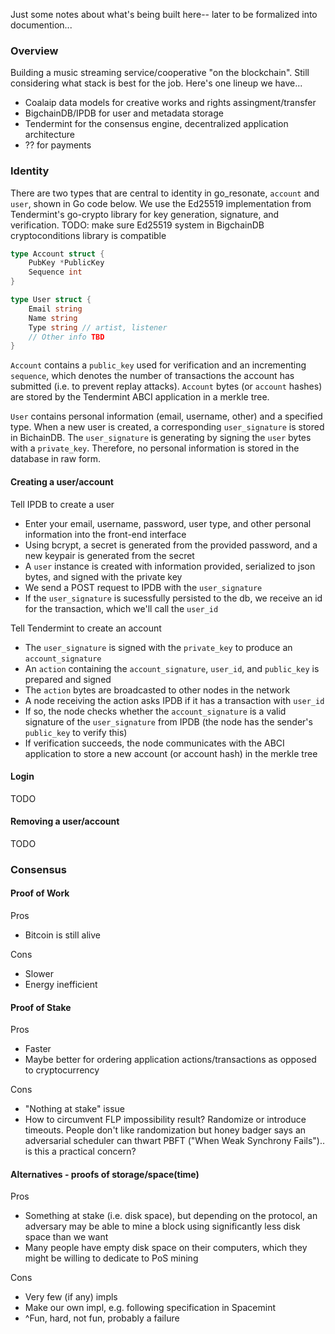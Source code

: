 Just some notes about what's being built here-- later to be formalized into documention...

### Overview 
Building a music streaming service/cooperative "on the blockchain". Still considering what stack is best for the job.
Here's one lineup we have...
- Coalaip data models for creative works and rights assingment/transfer
- BigchainDB/IPDB for user and metadata storage
- Tendermint for the consensus engine, decentralized application architecture
- ?? for payments 

### Identity
There are two types that are central to identity in go_resonate, `account` and `user`, shown in Go code below. We use the Ed25519 implementation from Tendermint's go-crypto library for key generation, signature, and verification. TODO: make sure Ed25519 system in BigchainDB cryptoconditions library is compatible

```go
type Account struct {
	PubKey *PublicKey
	Sequence int 
}

type User struct {
	Email string 
	Name string
	Type string // artist, listener
	// Other info TBD 
} 
```

`Account` contains a `public_key` used for verification and an incrementing `sequence`, which denotes the number of transactions the account has submitted (i.e. to prevent replay attacks). `Account` bytes (or `account` hashes) are stored by the Tendermint ABCI application in a merkle tree.

`User` contains personal information (email, username, other) and a specified type. When a new user is created, a corresponding `user_signature` is stored in BichainDB. The `user_signature` is generating by signing the `user` bytes with a `private_key`. Therefore, no personal information is stored in the database in raw form.

#### Creating a user/account
Tell IPDB to create a user
- Enter your email, username, password, user type, and other personal information into the front-end interface
- Using bcrypt, a secret is generated from the provided password, and a new keypair is generated from the secret
- A `user` instance is created with information provided, serialized to json bytes, and signed with the private key
- We send a POST request to IPDB with the `user_signature`
- If the `user_signature` is sucessfully persisted to the db, we receive an id for the transaction, which we'll call the `user_id`

Tell Tendermint to create an account
- The `user_signature` is signed with the `private_key` to produce an `account_signature`
- An `action` containing the `account_signature`, `user_id`, and `public_key` is prepared and signed
- The `action` bytes are broadcasted to other nodes in the network
- A node receiving the action asks IPDB if it has a transaction with `user_id`
- If so, the node checks whether the `account_signature` is a valid signature of the `user_signature` from IPDB (the node has the sender's `public_key` to verify this)
- If verification succeeds, the node communicates with the ABCI application to store a new account (or account hash) in the merkle tree

#### Login
TODO

#### Removing a user/account
TODO

### Consensus
#### Proof of Work
Pros 
- Bitcoin is still alive

Cons
- Slower
- Energy inefficient

#### Proof of Stake 
Pros
- Faster
- Maybe better for ordering application actions/transactions as opposed to cryptocurrency 

Cons
- "Nothing at stake" issue 
- How to circumvent FLP impossibility result? Randomize or introduce timeouts. People don't like randomization but honey badger says an adversarial scheduler can thwart PBFT ("When Weak Synchrony Fails").. is this a practical concern?

#### Alternatives - proofs of storage/space(time)
Pros
- Something at stake (i.e. disk space), but depending on the protocol, an adversary may be able to mine a block using significantly less disk space than we want
- Many people have empty disk space on their computers, which they might be willing to dedicate to PoS mining

Cons
- Very few (if any) impls
- Make our own impl, e.g. following specification in Spacemint
- ^Fun, hard, not fun, probably a failure




